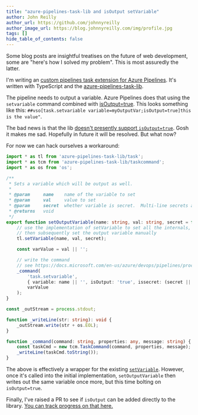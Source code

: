 ```yaml
---
title: "azure-pipelines-task-lib and isOutput setVariable"
author: John Reilly
author_url: https://github.com/johnnyreilly
author_image_url: https://blog.johnnyreilly.com/img/profile.jpg
tags: []
hide_table_of_contents: false
---
```

Some blog posts are insightful treatises on the future of web development, some are "here's how I solved my problem". This is most assuredly the latter.

I'm writing an [custom pipelines task extension for Azure Pipelines](<https://docs.microsoft.com/en-us/azure/devops/extend/develop/add-build-task?view=azure-devops>). It's written with TypeScript and the [azure-pipelines-task-lib](<https://github.com/microsoft/azure-pipelines-task-lib>).

The pipeline needs to output a variable. Azure Pipelines does that using the `setvariable` command combined with [isOutput=true](<https://docs.microsoft.com/en-us/azure/devops/pipelines/process/variables?view=azure-devops&tabs=yaml%2Cbatch#set-a-multi-job-output-variable>). This looks something like this: `##vso[task.setvariable variable=myOutputVar;isOutput=true]this is the value"`.

The bad news is that the lib [doesn't presently support `isOutput=true`](<https://github.com/microsoft/azure-pipelines-task-lib/issues/688>). Gosh it makes me sad. Hopefully in future it will be resolved. But what now?

For now we can hack ourselves a workaround:

```ts
import * as tl from 'azure-pipelines-task-lib/task';
import * as tcm from 'azure-pipelines-task-lib/taskcommand';
import * as os from 'os';

/**
 * Sets a variable which will be output as well.
 *
 * @param     name    name of the variable to set
 * @param     val     value to set
 * @param     secret  whether variable is secret.  Multi-line secrets are not allowed.  Optional, defaults to false
 * @returns   void
 */
export function setOutputVariable(name: string, val: string, secret = false): void {
    // use the implementation of setVariable to set all the internals,
    // then subsequently set the output variable manually
    tl.setVariable(name, val, secret);

    const varValue = val || '';

    // write the command
    // see https://docs.microsoft.com/en-us/azure/devops/pipelines/process/variables?view=azure-devops&tabs=yaml%2Cbatch#set-a-multi-job-output-variable
    _command(
        'task.setvariable',
        { variable: name || '', isOutput: 'true', issecret: (secret || false).toString() },
        varValue
    );
}

const _outStream = process.stdout;

function _writeLine(str: string): void {
    _outStream.write(str + os.EOL);
}

function _command(command: string, properties: any, message: string) {
    const taskCmd = new tcm.TaskCommand(command, properties, message);
    _writeLine(taskCmd.toString());
}
```

The above is effectively a wrapper for the existing [`setVariable`](<https://github.com/microsoft/azure-pipelines-task-lib/blob/90e9cde0e509cba77185a80ef3af2fc898fb026c/node/task.ts#L162>). However, once it's called into the initial implementation, `setOutputVariable` then writes out the same variable once more, but this time bolting on `isOutput=true`.

Finally, I've raised a PR to see if `isOutput` can be added directly to the library. [You can track progress on that here.](<https://github.com/microsoft/azure-pipelines-task-lib/pull/691>)


